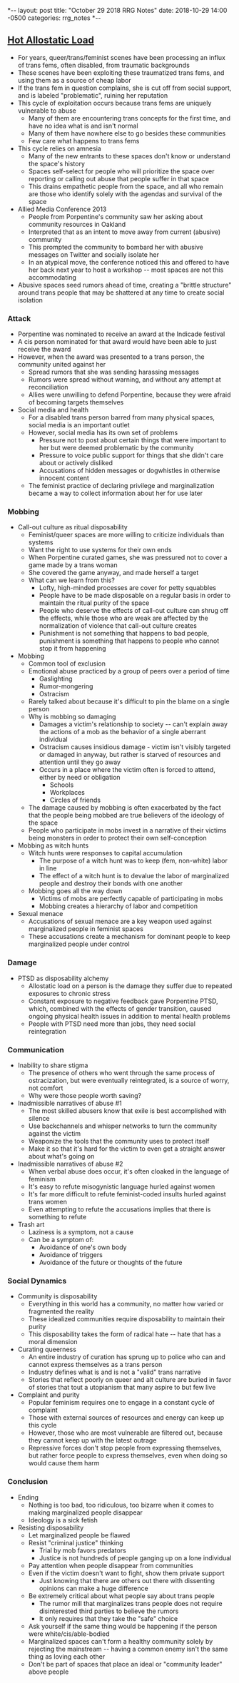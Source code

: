 *--
layout: post
title: "October 29 2018 RRG Notes"
date: 2018-10-29 14:00 -0500
categories: rrg_notes
*--

## [Hot Allostatic Load](https://thenewinquiry.com/hot-allostatic-load/)
* For years, queer/trans/feminist scenes have been processing an influx of trans fems, often disabled, from traumatic backgrounds
* These scenes have been exploiting these traumatized trans fems, and using them as a source of cheap labor
* If the trans fem in question complains, she is cut off from social support, and is labeled "problematic", ruining her reputation
* This cycle of exploitation occurs because trans fems are uniquely vulnerable to abuse
  * Many of them are encountering trans concepts for the first time, and have no idea what is and isn't normal
  * Many of them have nowhere else to go besides these communities
  * Few care what happens to trans fems
* This cycle relies on amnesia
  * Many of the new entrants to these spaces don't know or understand the space's history
  * Spaces self-select for people who will prioritize the space over reporting or calling out abuse that people suffer in that space
  * This drains empathetic people from the space, and all who remain are those who identify solely with the agendas and survival of the space
* Allied Media Conference 2013
  * People from Porpentine's community saw her asking about community resources in Oakland
  * Interpreted that as an intent to move away from current (abusive) community
  * This prompted the community to bombard her with abusive messages on Twitter and socially isolate her
  * In an atypical move, the conference noticed this and offered to have her back next year to host a workshop -- most spaces are not this accommodating
* Abusive spaces seed rumors ahead of time, creating a "brittle structure" around trans people that may be shattered at any time to create social isolation

### Attack
* Porpentine was nominated to receive an award at the Indicade festival
* A cis person nominated for that award would have been able to just receive the award
* However, when the award was presented to a trans person, the community united against her
  * Spread rumors that she was sending harassing messages
  * Rumors were spread without warning, and without any attempt at reconciliation
  * Allies were unwilling to defend Porpentine, because they were afraid of becoming targets themselves
* Social media and health
  * For a disabled trans person barred from many physical spaces, social media is an important outlet
  * However, social media has its own set of problems
    * Pressure not to post about certain things that were important to her but were deemed problematic by the community
    * Pressure to voice public support for things that she didn't care about or actively disliked
    * Accusations of hidden messages or dogwhistles in otherwise innocent content
  * The feminist practice of declaring privilege and marginalization became a way to collect information about her for use later

### Mobbing
* Call-out culture as ritual disposability
  * Feminist/queer spaces are more willing to criticize individuals than systems
  * Want the right to use systems for their own ends
  * When Porpentine curated games, she was pressured not to cover a game made by a trans woman
  * She covered the game anyway, and made herself a target
  * What can we learn from this?
    * Lofty, high-minded processes are cover for petty squabbles
    * People have to be made disposable on a regular basis in order to maintain the ritual purity of the space
    * People who deserve the effects of call-out culture can shrug off the effects, while those who are weak are affected by the normalization of violence that call-out culture creates
    * Punishment is not something that happens to bad people, punishment is something that happens to people who cannot stop it from happening
* Mobbing
  * Common tool of exclusion
  * Emotional abuse practiced by a group of peers over a period of time
    * Gaslighting
    * Rumor-mongering
    * Ostracism
  * Rarely talked about because it's difficult to pin the blame on a single person
  * Why is mobbing so damaging
    * Damages a victim's relationship to society -- can't explain away the actions of a mob as the behavior of a single aberrant individual
    * Ostracism causes insidious damage - victim isn't visibly targeted or damaged in anyway, but rather is starved of resources and attention until they go away
    * Occurs in a place where the victim often is forced to attend, either by need or obligation
      * Schools
      * Workplaces
      * Circles of friends
  * The damage caused by mobbing is often exacerbated by the fact that the people being mobbed are true believers of the ideology of the space
  * People who participate in mobs invest in a narrative of their victims being monsters in order to protect their own self-conception
* Mobbing as witch hunts
  * Witch hunts were responses to capital accumulation
    * The purpose of a witch hunt was to keep (fem, non-white) labor in line
    * The effect of a witch hunt is to devalue the labor of marginalized people and destroy their bonds with one another
  * Mobbing goes all the way down
    * Victims of mobs are perfectly capable of participating in mobs
    * Mobbing creates a hierarchy of labor and competition
* Sexual menace
  * Accusations of sexual menace are a key weapon used against marginalized people in feminist spaces
  * These accusations create a mechanism for dominant people to keep marginalized people under control

### Damage
* PTSD as disposability alchemy
  * Allostatic load on a person is the damage they suffer due to repeated exposures to chronic stress
  * Constant exposure to negative feedback gave Porpentine PTSD, which, combined with the effects of gender transition, caused ongoing physical health issues in addition to mental health problems
  * People with PTSD need more than jobs, they need social reintegration

### Communication
* Inability to share stigma
  * The presence of others who went through the same process of ostracization, but were eventually reintegrated, is a source of worry, not comfort
  * Why were those people worth saving?
* Inadmissible narratives of abuse #1
  * The most skilled abusers know that exile is best accomplished with silence
  * Use backchannels and whisper networks to turn the community against the victim
  * Weaponize the tools that the community uses to protect itself
  * Make it so that it's hard for the victim to even get a straight answer about what's going on
* Inadmissible narratives of abuse #2
  * When verbal abuse does occur, it's often cloaked in the language of feminism
  * It's easy to refute misogynistic language hurled against women
  * It's far more difficult to refute feminist-coded insults hurled against trans women
  * Even attempting to refute the accusations implies that there is something to refute
* Trash art
  * Laziness is a symptom, not a cause
  * Can be a symptom of:
    * Avoidance of one's own body
    * Avoidance of triggers
    * Avoidance of the future or thoughts of the future

### Social Dynamics
* Community is disposability
  * Everything in this world has a community, no matter how varied or fragmented the reality
  * These idealized communities require disposability to maintain their purity
  * This disposability takes the form of radical hate -- hate that has a moral dimension
* Curating queerness
  * An entire industry of curation has sprung up to police who can and cannot express themselves as a trans person
  * Industry defines what is and is not a "valid" trans narrative
  * Stories that reflect poorly on queer and alt culture are buried in favor of stories that tout a utopianism that many aspire to but few live
* Complaint and purity
  * Popular feminism requires one to engage in a constant cycle of complaint
  * Those with external sources of resources and energy can keep up this cycle
  * However, those who are most vulnerable are filtered out, because they cannot keep up with the latest outrage
  * Repressive forces don't stop people from expressing themselves, but rather force people to express themselves, even when doing so would cause them harm

### Conclusion
* Ending
  * Nothing is too bad, too ridiculous, too bizarre when it comes to making marginalized people disappear
  * Ideology is a sick fetish
* Resisting disposability
  * Let marginalized people be flawed
  * Resist "criminal justice" thinking
    * Trial by mob favors predators
    * Justice is not hundreds of people ganging up on a lone individual
  * Pay attention when people disappear from communities
  * Even if the victim doesn't want to fight, show them private support
    * Just knowing that there are others out there with dissenting opinions can make a huge difference
  * Be extremely critical about what people say about trans people
    * The rumor mill that marginalizes trans people does not require disinterested third parties to believe the rumors
    * It only requires that they take the "safe" choice
  * Ask yourself if the same thing would be happening if the person were white/cis/able-bodied
  * Marginalized spaces can't form a healthy community solely by rejecting the mainstream -- having a common enemy isn't the same thing as loving each other
  * Don't be part of spaces that place an ideal or "community leader" above people

